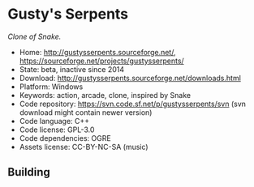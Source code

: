 # Gusty's Serpents

_Clone of Snake._

- Home: http://gustysserpents.sourceforge.net/, https://sourceforge.net/projects/gustysserpents/
- State: beta, inactive since 2014
- Download: http://gustysserpents.sourceforge.net/downloads.html
- Platform: Windows
- Keywords: action, arcade, clone, inspired by Snake
- Code repository: https://svn.code.sf.net/p/gustysserpents/svn (svn download might contain newer version)
- Code language: C++
- Code license: GPL-3.0
- Code dependencies: OGRE
- Assets license: CC-BY-NC-SA (music)

## Building
